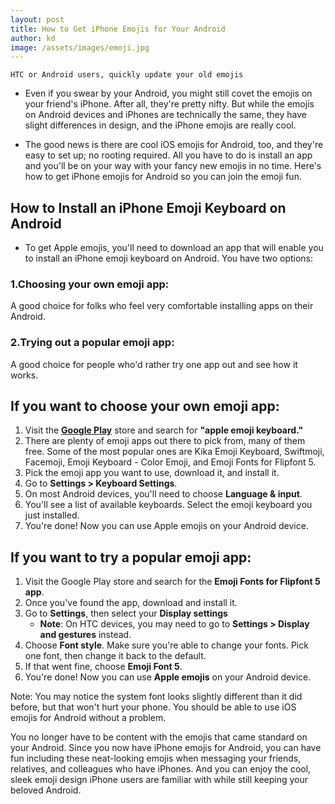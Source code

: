 ```yaml
---
layout: post
title: How to Get iPhone Emojis for Your Android
author: kd
image: /assets/images/emoji.jpg
---
```

`HTC or Android users, quickly update your old emojis`

* Even if you swear by your Android, you might still covet the emojis on your friend's iPhone. After all, they're pretty nifty. But while the emojis on Android devices and iPhones are technically the same, they have slight differences in design, and the iPhone emojis are really cool.

* The good news is there are cool iOS emojis for Android, too, and they're easy to set up; no rooting required. All you have to do is install an app and you'll be on your way with your fancy new emojis in no time. Here's how to get iPhone emojis for Android so you can join the emoji fun.

## How to Install an iPhone Emoji Keyboard on Android
* To get Apple emojis, you'll need to download an app that will enable you to install an iPhone emoji keyboard on Android. You have two options:

### 1.Choosing your own emoji app:
   A good choice for folks who feel very comfortable installing apps on their Android.
### 2.Trying out a popular emoji app:
   A good choice for people who'd rather try one app out and see how it works.
## If you want to choose your own emoji app:
1. Visit the **[Google Play](https://play.google.com/store?hl=en&tab=w8)** store and search for **"apple emoji keyboard."**
2. There are plenty of emoji apps out there to pick from, many of them free. Some of the most popular ones are Kika Emoji Keyboard, Swiftmoji, Facemoji, Emoji Keyboard - Color Emoji, and Emoji Fonts for Flipfont 5.
3. Pick the emoji app you want to use, download it, and install it.
4. Go to **Settings > Keyboard Settings**.
5. On most Android devices, you'll need to choose **Language & input**.
6. You'll see a list of available keyboards. Select the emoji keyboard you just installed.
7. You're done! Now you can use Apple emojis on your Android device.
## If you want to try a popular emoji app:
1. Visit the Google Play store and search for the **Emoji Fonts for Flipfont 5 app**.
2. Once you've found the app, download and install it.
3. Go to **Settings**, then select your **Display settings**
   * **Note**: On HTC devices, you may need to go to **Settings > Display and gestures** instead.
4. Choose **Font style**. Make sure you're able to change your fonts. Pick one font, then change it back to the default.
5. If that went fine, choose **Emoji Font 5**.
6. You're done! Now you can use **Apple emojis** on your Android device.

Note: You may notice the system font looks slightly different than it did before, but that won't hurt your phone. You should be able to use iOS emojis for Android without a problem.

You no longer have to be content with the emojis that came standard on your Android. Since you now have iPhone emojis for Android, you can have fun including these neat-looking emojis when messaging your friends, relatives, and colleagues who have iPhones. And you can enjoy the cool, sleek emoji design iPhone users are familiar with while still keeping your beloved Android.
